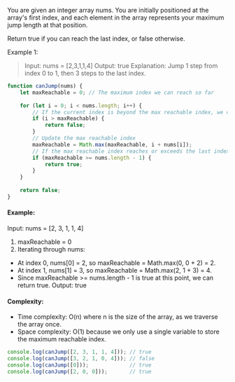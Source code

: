 You are given an integer array nums. You are initially positioned at the array's first index, and each element in the array represents your maximum jump length at that position.

Return true if you can reach the last index, or false otherwise.

 

Example 1:
> Input: nums = [2,3,1,1,4]
> Output: true
> Explanation: Jump 1 step from index 0 to 1, then 3 steps to the last index.

```js
function canJump(nums) {
    let maxReachable = 0; // The maximum index we can reach so far
    
    for (let i = 0; i < nums.length; i++) {
        // If the current index is beyond the max reachable index, we cannot proceed
        if (i > maxReachable) {
            return false;
        }
        // Update the max reachable index
        maxReachable = Math.max(maxReachable, i + nums[i]);
        // If the max reachable index reaches or exceeds the last index, we can reach it
        if (maxReachable >= nums.length - 1) {
            return true;
        }
    }
    
    return false;
}
```
#### Example:
Input: nums = [2, 3, 1, 1, 4]

1. maxReachable = 0
2. Iterating through nums:
* At index 0, nums[0] = 2, so maxReachable = Math.max(0, 0 + 2) = 2.
* At index 1, nums[1] = 3, so maxReachable = Math.max(2, 1 + 3) = 4.
* Since maxReachable >= nums.length - 1 is true at this point, we can return true.
Output: true

#### Complexity:
* Time complexity: O(n) where n is the size of the array, as we traverse the array once.
* Space complexity: O(1) because we only use a single variable to store the maximum reachable index.

```js
console.log(canJump([2, 3, 1, 1, 4])); // true
console.log(canJump([3, 2, 1, 0, 4])); // false
console.log(canJump([0]));             // true
console.log(canJump([2, 0, 0]));       // true
```
